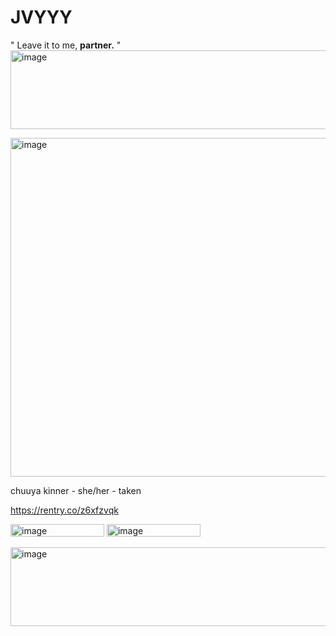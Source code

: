 # JVYYY

" Leave it to me, **partner.** "
<img width="1271" height="126" alt="image" src="https://github.com/user-attachments/assets/2b0c608b-ae00-430e-bf7f-18ebaaf546d0" />


  <img width="542" height="542" alt="image" src="https://github.com/user-attachments/assets/26910a45-da17-417c-8eaf-25302e679cd3" />



chuuya kinner  -  she/her  -  taken

https://rentry.co/z6xfzvqk

<img width="150" height="20" alt="image" src="https://github.com/user-attachments/assets/c07719b0-7f89-4b4c-a13a-7845605e90bc" /> <img width="150" height="20" alt="image" src="https://github.com/user-attachments/assets/84a1237b-0f60-45d1-99d0-81ca0d2d4bac" />


<img width="1271" height="126" alt="image" src="https://github.com/user-attachments/assets/760f10a9-09cd-4cbe-9749-3d0ea512e1c1" />







